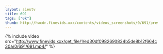 ```yaml
--- 
layout: sieutv
title: 691
tags: ["0k"]
thumb: http://hwcdn.finevids.xxx/contents/videos_screenshots/0/691/preview.mp4.jpg
---
```

{% include video src="http://www.finevids.xxx/get_file/1/ed30df0982690834b5de8b12f664c30a/0/691/691.mp4/" %} 
